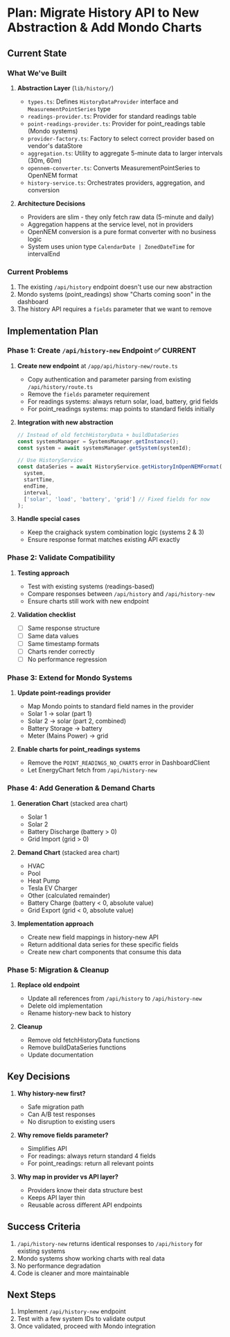 # Plan: Migrate History API to New Abstraction & Add Mondo Charts

## Current State

### What We've Built
1. **Abstraction Layer** (`lib/history/`)
   - `types.ts`: Defines `HistoryDataProvider` interface and `MeasurementPointSeries` type
   - `readings-provider.ts`: Provider for standard readings table
   - `point-readings-provider.ts`: Provider for point_readings table (Mondo systems)
   - `provider-factory.ts`: Factory to select correct provider based on vendor's dataStore
   - `aggregation.ts`: Utility to aggregate 5-minute data to larger intervals (30m, 60m)
   - `opennem-converter.ts`: Converts MeasurementPointSeries to OpenNEM format
   - `history-service.ts`: Orchestrates providers, aggregation, and conversion

2. **Architecture Decisions**
   - Providers are slim - they only fetch raw data (5-minute and daily)
   - Aggregation happens at the service level, not in providers
   - OpenNEM conversion is a pure format converter with no business logic
   - System uses union type `CalendarDate | ZonedDateTime` for intervalEnd

### Current Problems
1. The existing `/api/history` endpoint doesn't use our new abstraction
2. Mondo systems (point_readings) show "Charts coming soon" in the dashboard
3. The history API requires a `fields` parameter that we want to remove

## Implementation Plan

### Phase 1: Create `/api/history-new` Endpoint ✅ CURRENT

1. **Create new endpoint** at `/app/api/history-new/route.ts`
   - Copy authentication and parameter parsing from existing `/api/history/route.ts`
   - Remove the `fields` parameter requirement
   - For readings systems: always return solar, load, battery, grid fields
   - For point_readings systems: map points to standard fields initially

2. **Integration with new abstraction**
   ```typescript
   // Instead of old fetchHistoryData + buildDataSeries
   const systemsManager = SystemsManager.getInstance();
   const system = await systemsManager.getSystem(systemId);

   // Use HistoryService
   const dataSeries = await HistoryService.getHistoryInOpenNEMFormat(
     system,
     startTime,
     endTime,
     interval,
     ['solar', 'load', 'battery', 'grid'] // Fixed fields for now
   );
   ```

3. **Handle special cases**
   - Keep the craighack system combination logic (systems 2 & 3)
   - Ensure response format matches existing API exactly

### Phase 2: Validate Compatibility

1. **Testing approach**
   - Test with existing systems (readings-based)
   - Compare responses between `/api/history` and `/api/history-new`
   - Ensure charts still work with new endpoint

2. **Validation checklist**
   - [ ] Same response structure
   - [ ] Same data values
   - [ ] Same timestamp formats
   - [ ] Charts render correctly
   - [ ] No performance regression

### Phase 3: Extend for Mondo Systems

1. **Update point-readings provider**
   - Map Mondo points to standard field names in the provider
   - Solar 1 → solar (part 1)
   - Solar 2 → solar (part 2, combined)
   - Battery Storage → battery
   - Meter (Mains Power) → grid

2. **Enable charts for point_readings systems**
   - Remove the `POINT_READINGS_NO_CHARTS` error in DashboardClient
   - Let EnergyChart fetch from `/api/history-new`

### Phase 4: Add Generation & Demand Charts

1. **Generation Chart** (stacked area chart)
   - Solar 1
   - Solar 2
   - Battery Discharge (battery > 0)
   - Grid Import (grid > 0)

2. **Demand Chart** (stacked area chart)
   - HVAC
   - Pool
   - Heat Pump
   - Tesla EV Charger
   - Other (calculated remainder)
   - Battery Charge (battery < 0, absolute value)
   - Grid Export (grid < 0, absolute value)

3. **Implementation approach**
   - Create new field mappings in history-new API
   - Return additional data series for these specific fields
   - Create new chart components that consume this data

### Phase 5: Migration & Cleanup

1. **Replace old endpoint**
   - Update all references from `/api/history` to `/api/history-new`
   - Delete old implementation
   - Rename history-new back to history

2. **Cleanup**
   - Remove old fetchHistoryData functions
   - Remove buildDataSeries functions
   - Update documentation

## Key Decisions

1. **Why history-new first?**
   - Safe migration path
   - Can A/B test responses
   - No disruption to existing users

2. **Why remove fields parameter?**
   - Simplifies API
   - For readings: always return standard 4 fields
   - For point_readings: return all relevant points

3. **Why map in provider vs API layer?**
   - Providers know their data structure best
   - Keeps API layer thin
   - Reusable across different API endpoints

## Success Criteria

1. `/api/history-new` returns identical responses to `/api/history` for existing systems
2. Mondo systems show working charts with real data
3. No performance degradation
4. Code is cleaner and more maintainable

## Next Steps

1. Implement `/api/history-new` endpoint
2. Test with a few system IDs to validate output
3. Once validated, proceed with Mondo integration